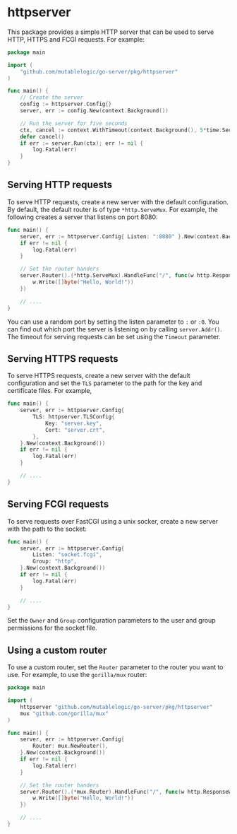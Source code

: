 # httpserver

This package provides a simple HTTP server that can be used to serve HTTP, HTTPS and FCGI requests.
For example:

```go
package main

import (
    "github.com/mutablelogic/go-server/pkg/httpserver"
)

func main() {
    // Create the server
    config := httpserver.Config{}
    server, err := config.New(context.Background())

    // Run the server for five seconds
    ctx, cancel := context.WithTimeout(context.Background(), 5*time.Second)
    defer cancel()
    if err := server.Run(ctx); err != nil {
        log.Fatal(err)
    }
}
```

## Serving HTTP requests

To serve HTTP requests, create a new server with the default configuration. By default, the
default router is of type `*http.ServeMux`. For example, the following creates a server that
listens on port 8080:

```go
func main() {
    server, err := httpserver.Config{ Listen: ":8080" }.New(context.Background())
    if err != nil {
        log.Fatal(err)
    }

    // Set the router handers
    server.Router().(*http.ServeMux).HandleFunc("/", func(w http.ResponseWriter, r *http.Request) {
        w.Write([]byte("Hello, World!"))
    })

    // ....
}
```

You can use a random port by setting the listen parameter to `:` or `:0`. You can find out which
port the server is listening on by calling `server.Addr()`. The timeout for serving requests can
be set using the `Timeout` parameter.

## Serving HTTPS requests

To serve HTTPS requests, create a new server with the default configuration and set the `TLS`
parameter to the path for the key and certificate files. For example, 

```go
func main() {
    server, err := httpserver.Config{
        TLS: httpserver.TLSConfig{
            Key: "server.key",
            Cert: "server.crt",
        },
    }.New(context.Background())
    if err != nil {
        log.Fatal(err)
    }

    // ....
}

```

## Serving FCGI requests

To serve requests over FastCGI using a unix socker, create a new server with the path to the socket:

```go
func main() {
    server, err := httpserver.Config{
        Listen: "socket.fcgi",
        Group: "http",
    }.New(context.Background())
    if err != nil {
        log.Fatal(err)
    }

    // ....
}
```

Set the `Owner` and `Group` configuration parameters to the user and group permissions for the socket file.

## Using a custom router

To use a custom router, set the `Router` parameter to the router you want to use. For example, to use
the `gorilla/mux` router:

```go
package main

import (
    httpserver "github.com/mutablelogic/go-server/pkg/httpserver"
    mux "github.com/gorilla/mux"
)

func main() {
    server, err := httpserver.Config{
        Router: mux.NewRouter(),
    }.New(context.Background())
    if err != nil {
        log.Fatal(err)
    }

    // Set the router handers
    server.Router().(*mux.Router).HandleFunc("/", func(w http.ResponseWriter, r *http.Request) {
        w.Write([]byte("Hello, World!"))
    })

    // ....
}
```
